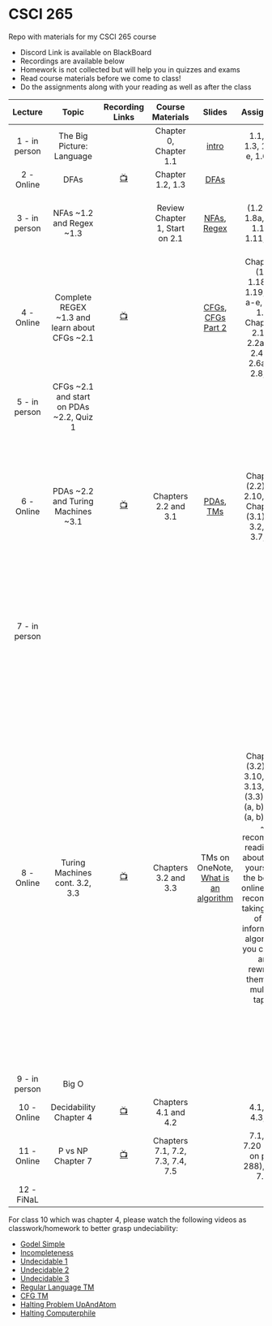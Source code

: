 # CSCI 265
 Repo with materials for my CSCI 265 course

- Discord Link is available on BlackBoard
- Recordings are available below
- Homework is not collected but will help you in quizzes and exams
- Read course materials before we come to class!
- Do the assignments along with your reading as well as after the class


| Lecture|Topic|Recording Links|Course Materials|Slides|Assignment|commment| 
|:------:|:---:|:-------------:|:--------------:|:----:|:--------:|:------:|
|1 - in person  |The Big Picture: Language|                |Chapter 0, Chapter 1.1 |[intro](https://github.com/ArielAvshalom/CSCI-265/blob/main/Presentations/CSCI%20265%20Lecture%201%20Introduction.pptx)|1.1, 1.2, 1.3, 1.5 a-e, 1.6 a-e||
|2 - Online     |DFAs|[:tv:](https://cuny907-my.sharepoint.com/:v:/g/personal/ariel_avshalumov37_login_cuny_edu/ERQcWm2GWI9JnfRoCMlm9YcB6C2PT1h9B3_Obl5dsPdYvw?e=YacaqH) |Chapter 1.2, 1.3       |[DFAs](https://github.com/ArielAvshalom/CSCI-265/blob/main/Presentations/CSCI%20265%20Lecture%202%20DFA.pptx)|||
|3 - in person|NFAs ~1.2 and Regex ~1.3||Review Chapter 1, Start on 2.1|[NFAs](https://github.com/ArielAvshalom/CSCI-265/blob/main/Presentations/CSCI%20265%20Lecture%203%20NFA.pptx), [Regex](https://github.com/ArielAvshalom/CSCI-265/blob/main/Presentations/CSCI%20265%20Lecture%204%20REGEX.pptx)|(1.2) 1.7, 1.8a, 1.9a, 1.10 a, 1.11, 1.16|Quiz 1 rescheduled and modified for next Tuesday.|
|4 - Online   |Complete REGEX ~1.3 and learn about CFGs ~2.1               |[:tv:](https://cuny907-my.sharepoint.com/:v:/g/personal/ariel_avshalumov37_login_cuny_edu/EaBvoHB5hs9FnrX6pwBd73YBWyXgToiduDuIbShlxAS4zw?e=y2IqwX)||[CFGs](https://github.com/ArielAvshalom/CSCI-265/blob/main/Presentations/CSCI%20265%20Lecture%205%20Context%20Free%20Grammars.pptx), [CFGs Part 2](https://github.com/ArielAvshalom/CSCI-265/blob/main/Presentations/CSCI%20265%20Lecture%205.5%20Context%20Free%20Grammar%20examples.pptx)|Chapter 1: (1.3) 1.18a-e, 1.19, 1.20 a-e, 1.31, 1.32   Chapter 2: 2.1 c,d 2.2a, 2.3, 2.4a-c, 2.6a,c,d, 2.8, 2.9|[Great Video on Parse Trees](https://www.youtube.com/watch?v=a1OLDU1QAfw)|
|5 - in person|CFGs ~2.1 and start on PDAs ~2.2, Quiz 1|||||Quiz 1 covers 1.1, 1.2, 1.3 and 2.1|
|6 - Online   |PDAs ~2.2 and Turing Machines ~3.1      |[:tv:](https://cuny907-my.sharepoint.com/:v:/g/personal/ariel_avshalumov37_login_cuny_edu/EbTRw44XKLNGjmur8vUIuXgBXUF0mVqWbUQq0g5kfpNF7A?e=tvZs1M)|Chapters 2.2 and 3.1|[PDAs](https://github.com/ArielAvshalom/CSCI-265/blob/main/Presentations/CSCI%20265%20Lecture%206%20Pushdown%20Automata.pptx), [TMs](https://github.com/ArielAvshalom/CSCI-265/blob/main/Presentations/CSCI%20265%20Lecture%207%20Turing%20Machines.pptx)|Chapter 2 (2.2): 2.7, 2.10, 2.14, Chapter 3 (3.1): 3.1, 3.2, 3.5, 3.7, 3.8|We may have a quiz in the next in-person lecture, I'll let you know over the weekend. Read chapters 3.2 and 3.3 for next class.|
|7 - in person ||||||Quiz 2 on sections 2.2 and 3.1 Need to know: informal algorithms on TMs and creating PDAs.|
|8 - Online|Turing Machines cont. 3.2, 3.3|[:tv:](https://drive.google.com/file/d/1j0YntVUdoWR68rOczuGwd82pQNFVWI1v/view?usp=sharing)|Chapters 3.2 and 3.3|TMs on OneNote, [What is an algorithm](https://docs.google.com/presentation/d/1sBKSN9E3Q2lTkbn0yFPZbYxYs5q4yQs5/edit?usp=sharing&ouid=114307319736364875275&rtpof=true&sd=true)|Chapter 3 (3.2): 3.9, 3.10, 3.12, 3.13, 3.14; (3.3): 3.15 (a, b), 3.16 (a, b), 3.22 ~ I recommend reading on about these yourself in the book or online. I also recommend taking some of the informal TM algorithms you created and rewriting them with multiple tapes.|Quiz next Tuesday on 3.2 and 3.3. Need to know how to show a TM has the same computation power as a different TM, how to use TMs with multiple tapes, how to write informal algorithms, trace informal algorithms, verify if an algorithm is correct or not, fix the error if there is one and be able to define what an algorithm is. Watch these videos: [Godel](https://www.youtube.com/watch?v=HeQX2HjkcNo), [Halting problem part 1](https://www.youtube.com/watch?v=macM_MtS_w4&list=PLzH6n4zXuckrEzV0CB1xXbSdsP_a7VUoK).|
|9 - in person|Big O|||||Quiz 3|
|10 - Online|Decidability Chapter 4|[:tv:](https://cuny907-my.sharepoint.com/:v:/g/personal/ariel_avshalumov37_login_cuny_edu/EcG02PnGqFdCvhr_9hw2newB2Z6XZiNhttcEgEydDMnjLg?e=diEu7X)|Chapters 4.1 and 4.2||4.1, 4.2, 4.3, 4.4| Watch videos below.|
|11 - Online|P vs NP Chapter 7|[:tv:](https://cuny907-my.sharepoint.com/:v:/g/personal/ariel_avshalumov37_login_cuny_edu/Eat9Aq5jeLJOlZpc784oFtABgy96rcXoR4VwqTdKj9nSXw?e=6Zg58C)|Chapters 7.1, 7.2, 7.3, 7.4, 7.5||7.1, 7.2, 7.20 (PATH on page 288), 7.21, 7.29||
|12 - FiNaL|||||||

For class 10 which was chapter 4, please watch the following videos as classwork/homework to better grasp undeciability:
- [Godel Simple](https://www.youtube.com/watch?v=I4pQbo5MQOs&list=PL06XaQirqLp2UoXRfZ4CT7XgDxfgqdLRK&index=5)
- [Incompleteness](https://www.youtube.com/watch?v=HeQX2HjkcNo)
- [Undecidable 1](https://www.youtube.com/watch?v=nsZsd5qtbo4&t=4s)
- [Undecidable 2](https://youtu.be/FK3kifY-geM)
- [Undecidable 3](https://www.youtube.com/watch?v=lLWnd6-vSGo&t=1s)
- [Regular Language TM](https://www.youtube.com/watch?v=zo3kyFumkws)
- [CFG TM](https://www.youtube.com/watch?v=e-KF6u6-Zqw)
- [Halting Problem UpAndAtom](https://www.youtube.com/watch?v=t37GQgUPa6k)
- [Halting Computerphile](https://www.youtube.com/watch?v=macM_MtS_w4)

